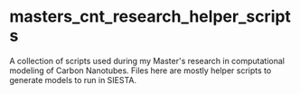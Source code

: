# masters_cnt_research_helper_scripts
A collection of scripts used during my Master's research in computational modeling of Carbon Nanotubes. Files here are mostly helper scripts to generate models to run in SIESTA.

